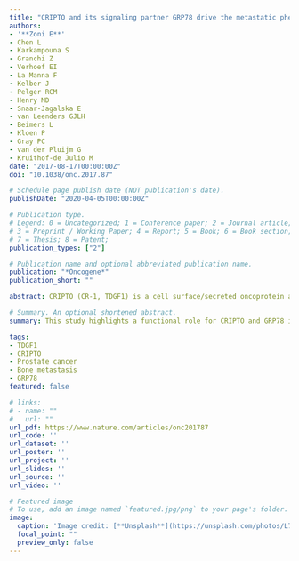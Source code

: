 ```yaml
---
title: "CRIPTO and its signaling partner GRP78 drive the metastatic phenotype in human osteotropic prostate cancer"
authors:
- '**Zoni E**'
- Chen L
- Karkampouna S
- Granchi Z
- Verhoef EI
- La Manna F
- Kelber J
- Pelger RCM
- Henry MD
- Snaar-Jagalska E
- van Leenders GJLH
- Beimers L
- Kloen P
- Gray PC
- van der Pluijm G
- Kruithof-de Julio M
date: "2017-08-17T00:00:00Z"
doi: "10.1038/onc.2017.87"

# Schedule page publish date (NOT publication's date).
publishDate: "2020-04-05T00:00:00Z"

# Publication type.
# Legend: 0 = Uncategorized; 1 = Conference paper; 2 = Journal article;
# 3 = Preprint / Working Paper; 4 = Report; 5 = Book; 6 = Book section;
# 7 = Thesis; 8 = Patent;
publication_types: ["2"]

# Publication name and optional abbreviated publication name.
publication: "*Oncogene*"
publication_short: ""

abstract: CRIPTO (CR-1, TDGF1) is a cell surface/secreted oncoprotein actively involved in development and cancer. Here, we report that high expression of CRIPTO correlates with poor survival in stratified risk groups of prostate cancer (PCa) patients. CRIPTO and its signaling partner glucose-regulated protein 78 (GRP78) are highly expressed in PCa metastases and display higher levels in the metastatic ALDHhigh sub-population of PC-3M-Pro4Luc2 PCa cells compared with non-metastatic ALDHlow. Coculture of the osteotropic PC-3M-Pro4Luc2 PCa cells with differentiated primary human osteoblasts induced CRIPTO and GRP78 expression in cancer cells and increases the size of the ALDHhigh sub-population. Additionally, CRIPTO or GRP78 knockdown decreases proliferation, migration, clonogenicity and the size of the metastasis-initiating ALDHhigh sub-population. CRIPTO knockdown reduces the invasion of PC-3M-Pro4Luc2 cells in zebrafish and inhibits bone metastasis in a preclinical mouse model. These results highlight a functional role for CRIPTO and GRP78 in PCa metastasis and suggest that targeting CRIPTO/GRP78 signaling may have significant therapeutic potential.

# Summary. An optional shortened abstract.
summary: This study highlights a functional role for CRIPTO and GRP78 in PCa metastasis and suggest that targeting CRIPTO/GRP78 signaling may have significant therapeutic potential.

tags:
- TDGF1
- CRIPTO
- Prostate cancer
- Bone metastasis
- GRP78
featured: false

# links:
# - name: ""
#   url: ""
url_pdf: https://www.nature.com/articles/onc201787
url_code: ''
url_dataset: ''
url_poster: ''
url_project: ''
url_slides: ''
url_source: ''
url_video: ''

# Featured image
# To use, add an image named `featured.jpg/png` to your page's folder. 
image:
  caption: 'Image credit: [**Unsplash**](https://unsplash.com/photos/L7en7Lb-Ovc)'
  focal_point: ""
  preview_only: false
---
```


